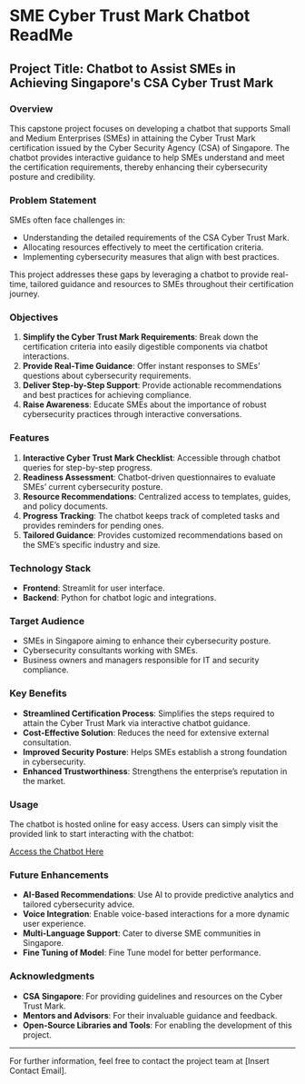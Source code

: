 # SME Cyber Trust Mark Chatbot ReadMe

## Project Title: Chatbot to Assist SMEs in Achieving Singapore's CSA Cyber Trust Mark

### Overview
This capstone project focuses on developing a chatbot that supports Small and Medium Enterprises (SMEs) in attaining the Cyber Trust Mark certification issued by the Cyber Security Agency (CSA) of Singapore. The chatbot provides interactive guidance to help SMEs understand and meet the certification requirements, thereby enhancing their cybersecurity posture and credibility.

### Problem Statement
SMEs often face challenges in:
- Understanding the detailed requirements of the CSA Cyber Trust Mark.
- Allocating resources effectively to meet the certification criteria.
- Implementing cybersecurity measures that align with best practices.

This project addresses these gaps by leveraging a chatbot to provide real-time, tailored guidance and resources to SMEs throughout their certification journey.

### Objectives
1. **Simplify the Cyber Trust Mark Requirements**: Break down the certification criteria into easily digestible components via chatbot interactions.
2. **Provide Real-Time Guidance**: Offer instant responses to SMEs’ questions about cybersecurity requirements.
3. **Deliver Step-by-Step Support**: Provide actionable recommendations and best practices for achieving compliance.
4. **Raise Awareness**: Educate SMEs about the importance of robust cybersecurity practices through interactive conversations.

### Features
1. **Interactive Cyber Trust Mark Checklist**: Accessible through chatbot queries for step-by-step progress.
2. **Readiness Assessment**: Chatbot-driven questionnaires to evaluate SMEs’ current cybersecurity posture.
3. **Resource Recommendations**: Centralized access to templates, guides, and policy documents.
4. **Progress Tracking**: The chatbot keeps track of completed tasks and provides reminders for pending ones.
5. **Tailored Guidance**: Provides customized recommendations based on the SME’s specific industry and size.

### Technology Stack
- **Frontend**: Streamlit for user interface.
- **Backend**: Python for chatbot logic and integrations.

### Target Audience
- SMEs in Singapore aiming to enhance their cybersecurity posture.
- Cybersecurity consultants working with SMEs.
- Business owners and managers responsible for IT and security compliance.

### Key Benefits
- **Streamlined Certification Process**: Simplifies the steps required to attain the Cyber Trust Mark via interactive chatbot guidance.
- **Cost-Effective Solution**: Reduces the need for extensive external consultation.
- **Improved Security Posture**: Helps SMEs establish a strong foundation in cybersecurity.
- **Enhanced Trustworthiness**: Strengthens the enterprise’s reputation in the market.

### Usage
The chatbot is hosted online for easy access. Users can simply visit the provided link to start interacting with the chatbot:

[Access the Chatbot Here](<https://lzhcap.streamlit.app/>)

### Future Enhancements
- **AI-Based Recommendations**: Use AI to provide predictive analytics and tailored cybersecurity advice.
- **Voice Integration**: Enable voice-based interactions for a more dynamic user experience.
- **Multi-Language Support**: Cater to diverse SME communities in Singapore.
- **Fine Tuning of Model**: Fine Tune model for better performance.

### Acknowledgments
- **CSA Singapore**: For providing guidelines and resources on the Cyber Trust Mark.
- **Mentors and Advisors**: For their invaluable guidance and feedback.
- **Open-Source Libraries and Tools**: For enabling the development of this project.

---
For further information, feel free to contact the project team at [Insert Contact Email].

